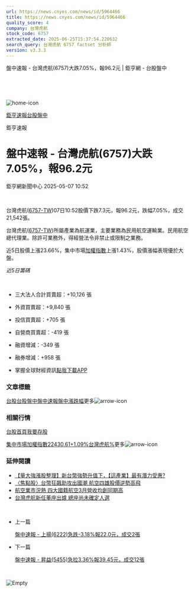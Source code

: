 ```yaml
---
url: https://news.cnyes.com/news/id/5964466
title: https://news.cnyes.com/news/id/5964466
quality_score: 4
company: 台灣虎航
stock_code: 6757
extracted_date: 2025-06-25T15:37:54.220632
search_query: 台灣虎航 6757 factset 分析師
version: v3.3.3
---
```


盤中速報 - 台灣虎航(6757)大跌7.05%，報96.2元 | 鉅亨網 - 台股盤中

‌

‌

![home-icon](/assets/icons/breadCrumb/symbol-icon-home.svg)

[鉅亨速報](/news/cat/anue_live)[台股盤中](/news/cat/tw_live)

鉅亨速報

# 盤中速報 - 台灣虎航(6757)大跌7.05%，報96.2元

鉅亨網新聞中心 2025-05-07 10:52

‌

台灣虎航([6757-TW](https://www.cnyes.com/twstock/6757))07日10:52股價下跌7.3元，報96.2元，跌幅7.05%，成交21,542張。

台灣虎航([6757-TW](https://www.cnyes.com/twstock/6757))所屬產業為航運業，主要業務為民用航空運輸業。民用航空總代理業。除許可業務外，得經營法令非禁止或限制之業務。

近5日股價上漲23.66%，集中市場[加權指數](https://invest.cnyes.com/index/TWS/TSE01)上漲1.43%，股價漲幅表現優於大盤。

*近5日籌碼*

‌

* 三大法人合計買賣超：+10,126 張
* 外資買賣超：+9,840 張
* 投信買賣超：+705 張
* 自營商買賣超：-419 張
* 融資增減：-349 張
* 融券增減：+958 張

* 掌握全球財經資訊[點我下載APP](http://www.cnyes.com/app/?utm_source=mweb&utm_medium=HamMenuBanner&utm_campaign=fixed&utm_content=entr)

### 文章標籤

[台股](https://news.cnyes.com/tag/台股 "台股")[台股盤中](https://news.cnyes.com/tag/台股盤中 "台股盤中")[盤中速報](https://news.cnyes.com/tag/盤中速報 "盤中速報")[盤中漲跌幅](https://news.cnyes.com/tag/盤中漲跌幅 "盤中漲跌幅")更多![arrow-icon](/assets/icons/arrows/arrow-down.svg)

### 相關行情

[台股首頁](https://www.cnyes.com/twstock)[我要存股](https://supr.link/8OHaU)

[集中市場加權指數22430.61+1.09%](https://invest.cnyes.com/index/TWS/TSE01)[台灣虎航%](https://www.cnyes.com/twstock/6757)更多![arrow-icon](/assets/icons/arrows/arrow-down.svg)

### 延伸閱讀

* [【量大強漲股整理】新台幣強勢升值下，【這產業】最有潛力受惠?](/news/id/5961073)
* [〈焦點股〉台幣狂飆助攻出國潮 航空四雄股價逆勢高飛](/news/id/5960332)
* [航空業市況熱 四大國籍航空3月營收均創同期高](/news/id/5935490)
* [台灣虎航新任董座出爐 總座尚未確定人選](/news/id/5928204)

‌

* 上一篇

  [盤中速報 - 上揚(6222)急跌-3.18%報22.0元，成交2張](/news/id/5964647)
* 下一篇

  [盤中速報 - 昇益(5455)急拉3.36%報39.45元，成交12張](/news/id/5962519)

‌

![Empty](/assets/icons/skeleton/empty-image.svg)

‌